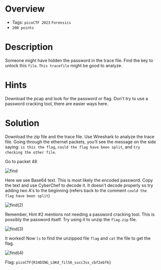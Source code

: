 # Overview 
- Tags: `picoCTF 2023` `Forensics`
- `200 points`

# Description
Someone might have hidden the password in the trace file.
Find the key to unlock this `file`. `This tracefile` might be good to analyze.

# Hints
Download the pcap and look for the password or flag.
Don't try to use a password cracking tool, there are easier ways here.

# Solution
Download the zip file and the trace file. Use Wireshark to analyze the trace file. Going through the ethernet packets, 
you’ll see the message on the side saying: `is this the flag`, `could the flag have been split`, and `try checking the other file`.

Go to packet 48

![find](https://github.com/Bsnookie9/picoCTF-2023-WriteUp/assets/106827110/04eac244-d45a-468b-bbdf-be7af74a0ba6)

Here we see Base64 text. This is most likely the encoded password. Copy the text and use CyberChef to decode it. 
It doesn't decode properly so try adding two A's to the beginning (refers back to the comment `could the flag have been split`)

![find(2)](https://github.com/Bsnookie9/picoCTF-2023-WriteUp/assets/106827110/3ba80e2c-38c5-496d-acde-b051bb47ae8d)

Remember, Hint #2 mentions not needing a password cracking tool. This is possibly the password itself. Try using it to unzip the `flag.zip` file.

![find(3)](https://github.com/Bsnookie9/picoCTF-2023-WriteUp/assets/106827110/c59633cd-7a30-477c-9494-47ed7ebdc88c)

It worked! Now `ls` to find the unzipped file `flag` and `cat` the file to get the flag.

![find(4)](https://github.com/Bsnookie9/picoCTF-2023-WriteUp/assets/106827110/fee0c470-d3c8-4523-9567-ced275291abb)

Flag: `picoCTF{R34DING_LOKd_fil56_succ3ss_cbf2ebf6}`
